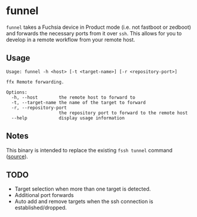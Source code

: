 # funnel

`funnel` takes a Fuchsia device in Product mode (i.e. not fastboot or
zedboot) and forwards the necessary ports from it over `ssh`. This allows for
you to develop in a remote workflow from your remote host.

## Usage

```
Usage: funnel -h <host> [-t <target-name>] [-r <repository-port>]

ffx Remote forwarding.

Options:
  -h, --host        the remote host to forward to
  -t, --target-name the name of the target to forward
  -r, --repository-port
                    the repository port to forward to the remote host
  --help            display usage information
```

## Notes

This binary is intended to replace the existing `fssh tunnel` command
([source](/tools/sdk-tools/fssh/tunnel/)).

## TODO

* Target selection when more than one target is detected.
* Additional port forwards
* Auto add and remove targets when the ssh connection is established/dropped.
